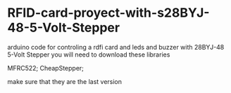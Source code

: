 # RFID-card-proyect-with-s28BYJ-48-5-Volt-Stepper
arduino code for controling a rdfi card and leds and buzzer with 28BYJ-48 5-Volt Stepper
you will need to download these libraries 

 MFRC522;
 CheapStepper;
   
   make sure that they are the last version 
